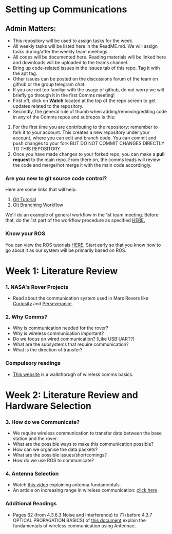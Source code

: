 # Setting up Communications
## Admin Matters:
- This repository will be used to assign tasks for the week.
- All weekly tasks will be listed here in the ReadME.md. We will assign tasks during/after the weekly team meetings.
- All codes will be documented here. Reading materials will be linked here and downloads will be uploaded to the teams channel.
- Bring up code-related issues in the issues tab of this repo. Tag it with the apt tag.
- Other issues can be posted on the discussions forum of the team on github or the group telegram chat.
- If you are not too familiar with the usage of github, do not worry we will briefly go through it in the first Comms meeting!
- First off, click on **Watch** located at the top of the repo screen to get updates related to the repository.
- Secondly, the general rule of thumb when adding/removing/editing code in any of the Comms repos and subrepos is this:
1. For the first time you are contributing to the repository: remember to fork it to your account. This creates a new repository under your account, where you can edit and branch code. You can commit and push changes to your fork BUT DO NOT COMMIT CHANGES DIRECTLY TO THIS REPOSITORY.
2. Once you have made changes to your forked repo, you can make a **pull request** to the main repo. From there on, the comms leads will review the code and merge/not merge it with the main code accordingly.

### **Are you new to git source code control?**
Here are some links that will help:
1. [Git Tutorial](https://git-scm.com/docs/gittutorial)
2. [Git Branching Workflow](https://www.atlassian.com/git/tutorials/comparing-workflows/feature-branch-workflow)

We'll do an example of general workflow in the 1st team meeting. Before that, do the 1st part of the workflow procedure as specified [HERE.](https://github.com/NUS-Rover-Team/wirelesscommunications/blob/master/docs/instructions/workflowpractice.md)

### **Know your ROS**
You can view the ROS tutorials [HERE.](http://wiki.ros.org/ROS/Tutorials)
Start early so that you know how to go about it as our system will be primarily based on ROS.

# Week 1: Literature Review

### 1. NASA's Rover Projects

- Read about the communication system used in Mars Rovers like [Curiosity](https://mars.nasa.gov/msl/mission/communications/) and [Perseverance](https://mars.nasa.gov/mars2020/spacecraft/rover/communications/).

### 2. Why Comms? 

- Why is communication needed for the rover?
- Why is wireless communication important?
- Do we focus on wired communication? (Like USB UART?)
- What are the subsystems that require communication?
- What is the direction of transfer?

### Compulsory readings

- [This website](https://commotionwireless.net/docs/cck/networking/learn-wireless-basics/) is a walkthorugh of wireless comms basics.

# Week 2: Literature Review and Hardware Selection

### 3. How do we Communicate?

- We require wireless communication to transfer data between the base station and the rover.
- What are the possible ways to make this communication possible?
- How can we organise the data packets?
- What are the possible issues/shortcomings?
- How do we use ROS to communicate?

### 4. Antenna Selection

- Watch [this video](https://www.youtube.com/watch?v=46SbGxS73dY) explaining antenna fundamentals.
- An article on increasing range in wireless communication: [click here](http://robotsforroboticists.com/long-distance-wireless-communications-antennas/)

### Additional Readings

- Pages 62 (from 4.3.6.3 Noise and Interference) to 71 (before 4.3.7 OPTICAL PROPAGATION BASICS) of [this document](https://public.ccsds.org/Pubs/880x0g3.pdf) explain the fundamentals of wireless communication using Antennae.
